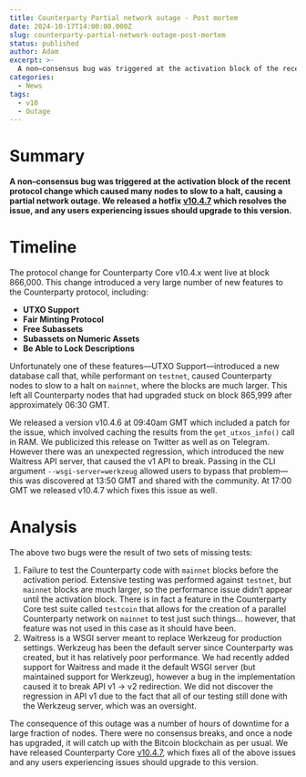 ```yaml
---
title: Counterparty Partial network outage - Post mortem
date: 2024-10-17T14:00:00.000Z
slug: counterparty-partial-network-outage-post-mortem
status: published
author: Adam
excerpt: >-
  A non–consensus bug was triggered at the activation block of the recent protocol change which caused many nodes to slow to a halt, causing a partial network outage. We released a hotfix which resolves the issue, and any users experiencing issues should upgrade to this version.
categories:
  - News
tags:
  - v10
  - Outage
---
```


# Summary

**A non–consensus bug was triggered at the activation block of the recent protocol change which caused many nodes to slow to a halt, causing a partial network outage. We released a hotfix [v10.4.7](https://github.com/CounterpartyXCP/counterparty-core/releases/tag/v10.4.7) which resolves the issue, and any users experiencing issues should upgrade to this version.**

# Timeline

The protocol change for Counterparty Core v10.4.x went live at block 866,000. This change introduced a very large number of new features to the Counterparty protocol, including: 

- **UTXO Support**
- **Fair Minting Protocol**
- **Free Subassets**
- **Subassets on Numeric Assets**
- **Be Able to Lock Descriptions**

Unfortunately one of these features—UTXO Support—introduced a new database call that, while performant on `testnet`, caused Counterparty nodes to slow to a halt on `mainnet`, where the blocks are much larger. This left all Counterparty nodes that had upgraded stuck on block 865,999 after approximately 06:30 GMT.

We released a version v10.4.6 at 09:40am GMT which included a patch for the issue, which involved caching the results from the `get_utxos_info()` call in RAM. We publicized this release on Twitter as well as on Telegram. However there was an unexpected regression, which introduced the new Waitress API server, that caused the v1 API to break. Passing in the CLI argument `--wsgi-server=werkzeug` allowed users to bypass that problem—this was discovered at 13:50 GMT and shared with the community. At 17:00 GMT we released v10.4.7 which fixes this issue as well.

# Analysis

The above two bugs were the result of two sets of missing tests:

1. Failure to test the Counterparty code with `mainnet` blocks before the activation period. Extensive testing was performed against `testnet`, but `mainnet` blocks are much larger, so the performance issue didn’t appear until the activation block. There is in fact a feature in the Counterparty Core test suite called `testcoin` that allows for the creation of a parallel Counterparty network on `mainnet` to test just such things… however, that feature was not used in this case as it should have been.
2. Waitress is a WSGI server meant to replace Werkzeug for production settings. Werkzeug has been the default server since Counterparty was created, but it has relatively poor performance. We had recently added support for Waitress and made it the default WSGI server (but maintained support for Werkzeug), however a bug in the implementation caused it to break API v1 → v2 redirection. We did not discover the regression in API v1 due to the fact that all of our testing still done with the Werkzeug server, which was an oversight.

The consequence of this outage was a number of hours of downtime for a large fraction of nodes. There were no consensus breaks, and once a node has upgraded, it will catch up with the Bitcoin blockchain as per usual. We have released Counterparty Core [v10.4.7](https://github.com/CounterpartyXCP/counterparty-core/releases/tag/v10.4.7), which fixes all of the above issues and any users experiencing issues should upgrade to this version.

